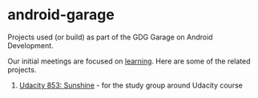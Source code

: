 android-garage
==============

Projects used (or build) as part of the GDG Garage on Android Development.

Our initial meetings are focused on [learning](https://github.com/gdg-hudson-valley/android-garage/blob/master/MeetingPlan.md). Here are some of the related projects.

 1. [Udacity 853: Sunshine](udacity-853) - for the study group around Udacity course
